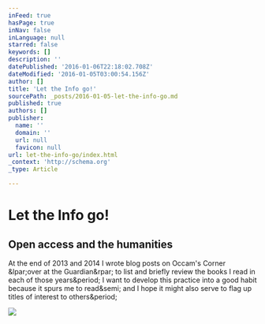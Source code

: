 ```yaml
---
inFeed: true
hasPage: true
inNav: false
inLanguage: null
starred: false
keywords: []
description: ''
datePublished: '2016-01-06T22:18:02.708Z'
dateModified: '2016-01-05T03:00:54.156Z'
author: []
title: 'Let the Info go!'
sourcePath: _posts/2016-01-05-let-the-info-go.md
published: true
authors: []
publisher:
  name: ''
  domain: ''
  url: null
  favicon: null
url: let-the-info-go/index.html
_context: 'http://schema.org'
_type: Article

---
```

# Let the Info go!

<article style=""><h1>Open access and the humanities</h1><p>At the end of 2013 and 2014 I wrote blog posts on Occam's Corner &amp;lpar;over at the Guardian&amp;rpar; to list and briefly review the books I read in each of those years&amp;period; I want to develop this practice into a good habit because it spurs me to read&amp;semi; and I hope it might also serve to flag up titles of interest to others&amp;period;</p><img src="https://farm9.staticflickr.com/8659/16307751395_38b275f69b_o.jpg" /></article>